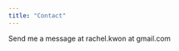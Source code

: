 ```yaml
---
title: "Contact"
---
```


Send me a message at rachel.kwon at gmail.com

<!-- <form action="https://getform.io/f/50e8c09b-e14f-4b64-a8b2-6feca2505153" method="POST">

  <input type="text" name="name">
  <input type="email" name="email">
  <input type="text" name="message">
  <button type="submit">Submit</button>

</form> -->
